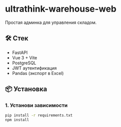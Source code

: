 # ultrathink-warehouse-web

Простая админка для управления складом.

## 🛠️ Стек
- FastAPI
- Vue 3 + Vite
- PostgreSQL
- JWT аутентификация
- Pandas (экспорт в Excel)

## 📦 Установка

### 1. Установи зависимости
```bash
pip install -r requirements.txt
npm install